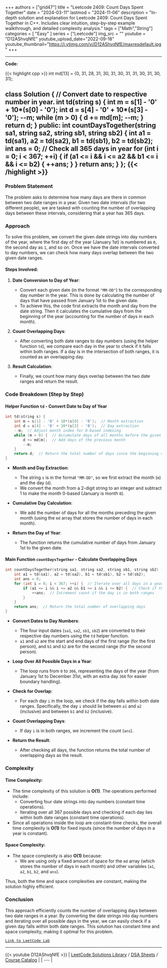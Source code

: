 
+++
authors = ["grid47"]
title = "Leetcode 2409: Count Days Spent Together"
date = "2024-03-11"
lastmod = "2024-11-06"
description = "In-depth solution and explanation for Leetcode 2409: Count Days Spent Together in C++. Includes clear intuition, step-by-step example walkthrough, and detailed complexity analysis."
tags = ["Math","String"]
categories = [
    "Easy"
]
series = ["Leetcode"]
img_src = ""
youtube = "D12AShvqNfE"
youtube_upload_date="2022-09-18"
youtube_thumbnail="https://i.ytimg.com/vi/D12AShvqNfE/maxresdefault.jpg"
+++



---
**Code:**

{{< highlight cpp >}}
int md[13] = {0, 31, 28, 31, 30, 31, 30, 31, 31, 30, 31, 30, 31};

class Solution {
	// Convert date to respective number in year.
    int td(string s) {
        int m = s[1] - '0' + 10*(s[0] - '0');
        int d = s[4] - '0' + 10*(s[3] - '0');
        --m;
        while (m > 0) {
            d += md[m];
            --m;
        }
        return d;
    }
public:
    int countDaysTogether(string sa1, string sa2, string sb1, string sb2) {
        int a1 = td(sa1), a2 = td(sa2), b1 = td(sb1), b2 = td(sb2);
        int ans = 0;
		// Check all 365 days in year
        for (int i = 0; i < 367; ++i) {
            if (a1 <= i && i <= a2 && b1 <= i && i <= b2) {
                ++ans;
            }
        }
        return ans;
    }
};
{{< /highlight >}}
---

### Problem Statement

The problem asks to determine how many days are there in common between two date ranges in a year. Given two date intervals (for two different people), we are tasked with counting the number of overlapping days between these intervals, considering that a year has 365 days.

### Approach

To solve this problem, we convert the given date strings into day numbers of the year, where the first day of the year (January 1st) is numbered as `0`, the second day as `1`, and so on. Once we have the date intervals converted to day numbers, we can check how many days overlap between the two given date ranges.

#### Steps Involved:

1. **Date Conversion to Day of Year**: 
    - Convert each given date (in the format `"MM-DD"`) to the corresponding day number in the year. This is done by calculating the number of days that have passed from January 1st to the given date.
    - To achieve this, the code first extracts the month and day from the date string. Then it calculates the cumulative days from the beginning of the year (accounting for the number of days in each month).
  
2. **Count Overlapping Days**: 
    - After converting both date ranges to day numbers (using the helper function `td`), we compare each day in the year to check if it falls within both ranges. If a day is in the intersection of both ranges, it is counted as an overlapping day.

3. **Result Calculation**:
    - Finally, we count how many days overlap between the two date ranges and return the result.

### Code Breakdown (Step by Step)

#### Helper Function `td` - Convert Date to Day of Year

```cpp
int td(string s) {
    int m = s[1] - '0' + 10*(s[0] - '0');  // Month extraction
    int d = s[4] - '0' + 10*(s[3] - '0');  // Day extraction
    --m;  // Adjust month index for 0-based indexing
    while (m > 0) {  // Accumulate days of all months before the given month
        d += md[m];  // Add days of the previous month
        --m;
    }
    return d;  // Return the total number of days since the beginning of the year
}
```

- **Month and Day Extraction**: 
    - The string `s` is in the format `"MM-DD"`, so we first extract the month (`m`) and the day (`d`).
    - We convert the month from a 2-digit string to an integer and subtract 1 to make the month 0-based (January is month `0`).
  
- **Cumulative Day Calculation**:
    - We add the number of days for all the months preceding the given month (using the `md` array that stores the number of days in each month).
  
- **Return the Day of Year**:
    - The function returns the cumulative number of days from January 1st to the given date.

#### Main Function `countDaysTogether` - Calculate Overlapping Days

```cpp
int countDaysTogether(string sa1, string sa2, string sb1, string sb2) {
    int a1 = td(sa1), a2 = td(sa2), b1 = td(sb1), b2 = td(sb2);
    int ans = 0;
    for (int i = 0; i < 367; ++i) {  // Iterate over all days in a year (365 days + 2 for easier boundary handling)
        if (a1 <= i && i <= a2 && b1 <= i && i <= b2) {  // Check if the day is within both ranges
            ++ans;  // Increment count if the day is in both ranges
        }
    }
    return ans;  // Return the total number of overlapping days
}
```

- **Convert Dates to Day Numbers**:
    - The four input dates (`sa1`, `sa2`, `sb1`, `sb2`) are converted to their respective day numbers using the `td` helper function. 
    - `a1` and `a2` are the start and end days of the first range (for the first person), and `b1` and `b2` are for the second range (for the second person).
  
- **Loop Over All Possible Days in a Year**:
    - The loop runs from `0` to `366`, representing the days of the year (from January 1st to December 31st, with an extra day `366` for easier boundary handling).
  
- **Check for Overlap**:
    - For each day `i` in the loop, we check if the day falls within both date ranges. Specifically, the day `i` should lie between `a1` and `a2` (inclusive) and between `b1` and `b2` (inclusive).
  
- **Count Overlapping Days**:
    - If day `i` is in both ranges, we increment the count (`ans`).
  
- **Return the Result**:
    - After checking all days, the function returns the total number of overlapping days as the result.

### Complexity

#### Time Complexity:
- The time complexity of this solution is **O(1)**. The operations performed include:
  - Converting four date strings into day numbers (constant time operations).
  - Iterating over all 367 possible days and checking if each day lies within both date ranges (constant time operations).
- Since all operations inside the loop are constant-time checks, the overall time complexity is **O(1)** for fixed inputs (since the number of days in a year is constant).

#### Space Complexity:
- The space complexity is also **O(1)** because:
  - We are using only a fixed amount of space for the `md` array (which stores the number of days in each month) and other variables (`a1`, `a2`, `b1`, `b2`, and `ans`).
  
Thus, both the time and space complexities are constant, making the solution highly efficient.

### Conclusion

This approach efficiently counts the number of overlapping days between two date ranges in a year. By converting the date strings into day numbers and iterating over all possible days in the year, we can easily check if a given day falls within both date ranges. This solution has constant time and space complexity, making it optimal for this problem.

[`Link to LeetCode Lab`](https://leetcode.com/problems/count-days-spent-together/description/)

---
{{< youtube D12AShvqNfE >}}
| [LeetCode Solutions Library](https://grid47.xyz/leetcode/) / [DSA Sheets](https://grid47.xyz/sheets/) / [Course Catalog](https://grid47.xyz/courses/) |
| --- |
